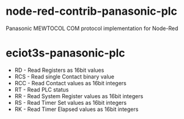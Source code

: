 # node-red-contrib-panasonic-plc

Panasonic MEWTOCOL COM protocol implementation for Node-Red

# eciot3s-panasonic-plc

- RD - Read Registers as 16bit values
- RCS - Read single Contact binary value
- RCC - Read Contact values as 16bit integers
- RT - Read PLC status
- RR - Read System Register values as 16bit integers
- RS - Read Timer Set values as 16bit integers
- RK - Read Timer Elapsed values as 16bit integers